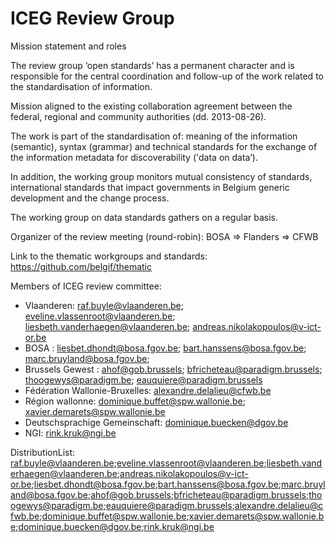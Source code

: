 # ICEG Review Group
Mission statement and roles

The review group ‘open standards’ has a permanent character and is responsible for the central coordination and follow-up of the work related to the standardisation of information.

Mission aligned to the existing collaboration agreement between the federal, regional and community authorities (dd. 2013-08-26).

The work is part of the standardisation of: 
meaning of the information (semantic), 
syntax (grammar) and technical standards for the exchange of the information 
metadata for discoverability ('data on data’). 

In addition, the working group monitors
mutual consistency of standards, 
international standards that impact governments in Belgium 
generic development and the change process. 

The working group on data standards gathers on a regular basis.

Organizer of the review meeting (round-robin): BOSA => Flanders => CFWB

Link to the thematic workgroups and standards: https://github.com/belgif/thematic


Members of ICEG review committee:
- Vlaanderen: raf.buyle@vlaanderen.be; eveline.vlassenroot@vlaanderen.be; liesbeth.vanderhaegen@vlaanderen.be; andreas.nikolakopoulos@v-ict-or.be
- BOSA : liesbet.dhondt@bosa.fgov.be; bart.hanssens@bosa.fgov.be; marc.bruyland@bosa.fgov.be; 
- Brussels Gewest : ahof@gob.brussels; bfricheteau@paradigm.brussels; thoogewys@paradigm.be; eauquiere@paradigm.brussels
- Fédération Wallonie-Bruxelles: alexandre.delalieu@cfwb.be
- Région wallonne: dominique.buffet@spw.wallonie.be; xavier.demarets@spw.wallonie.be
- Deutschsprachige Gemeinschaft: dominique.buecken@dgov.be
- NGI: rink.kruk@ngi.be

DistributionList: raf.buyle@vlaanderen.be;eveline.vlassenroot@vlaanderen.be;liesbeth.vanderhaegen@vlaanderen.be;andreas.nikolakopoulos@v-ict-or.be;liesbet.dhondt@bosa.fgov.be;bart.hanssens@bosa.fgov.be;marc.bruyland@bosa.fgov.be;ahof@gob.brussels;bfricheteau@paradigm.brussels;thoogewys@paradigm.be;eauquiere@paradigm.brussels;alexandre.delalieu@cfwb.be;dominique.buffet@spw.wallonie.be;xavier.demarets@spw.wallonie.be;dominique.buecken@dgov.be;rink.kruk@ngi.be

